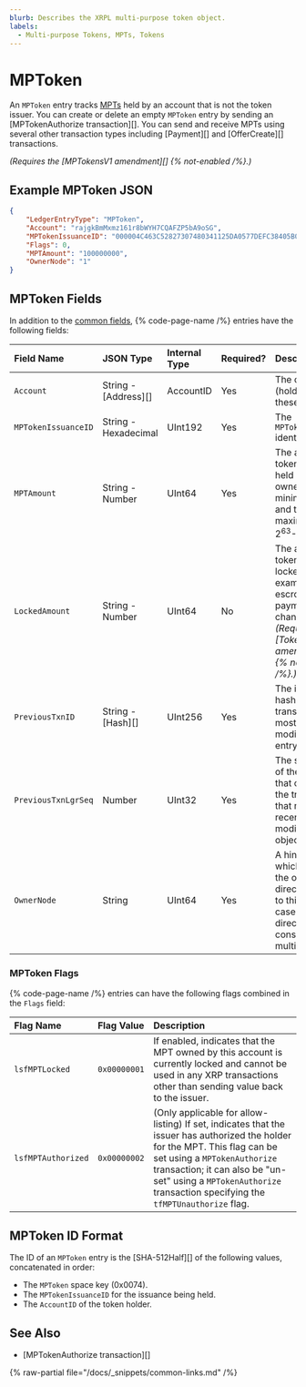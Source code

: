 ```yaml
---
blurb: Describes the XRPL multi-purpose token object.
labels:
  - Multi-purpose Tokens, MPTs, Tokens
---
```

# MPToken

An `MPToken` entry tracks [MPTs](../../../../concepts/tokens/fungible-tokens/multi-purpose-tokens.md) held by an account that is not the token issuer. You can create or delete an empty `MPToken` entry by sending an [MPTokenAuthorize transaction][]. You can send and receive MPTs using several other transaction types including [Payment][] and [OfferCreate][] transactions.

_(Requires the [MPTokensV1 amendment][] {% not-enabled /%}.)_

## Example MPToken JSON

```json
{
    "LedgerEntryType": "MPToken",
    "Account": "rajgkBmMxmz161r8bWYH7CQAFZP5bA9oSG",
    "MPTokenIssuanceID": "000004C463C52827307480341125DA0577DEFC38405B0E3E",
    "Flags": 0,
    "MPTAmount": "100000000",
    "OwnerNode": "1"
}
```

## MPToken Fields

In addition to the [common fields](../common-fields.md), {% code-page-name /%} entries have the following fields:

| Field Name          | JSON Type            | Internal Type | Required? | Description |
|:--------------------|:---------------------|:--------------|:----------|:------------|
| `Account`           | String - [Address][] | AccountID     | Yes       | The owner (holder) of these MPTs. |
| `MPTokenIssuanceID` | String - Hexadecimal | UInt192       | Yes       | The `MPTokenIssuance` identifier. |
| `MPTAmount`         | String - Number      | UInt64        | Yes       | The amount of tokens currently held by the owner. The minimum is 0 and the maximum is 2<sup>63</sup>-1. |
| `LockedAmount`      | String - Number      | UInt64        | No        | The amount of tokens currently locked up (for example, in escrow or payment channels). _(Requires the [TokenEscrow amendment][] {% not-enabled /%}.)_ |
| `PreviousTxnID`     | String - [Hash][]    | UInt256       | Yes       | The identifying hash of the transaction that most recently modified this entry. |
| `PreviousTxnLgrSeq` | Number               | UInt32        | Yes       | The sequence of the ledger that contains the transaction that most recently modified this object. |
| `OwnerNode`         | String               | UInt64        | Yes       | A hint indicating which page of the owner directory links to this entry, in case the directory consists of multiple pages. |

### MPToken Flags

{% code-page-name /%} entries can have the following flags combined in the `Flags` field:

| Flag Name         | Flag Value | Description                                 |
|:------------------|:-----------|:--------------------------------------------|
| `lsfMPTLocked`     | `0x00000001`   | If enabled, indicates that the MPT owned by this account is currently locked and cannot be used in any XRP transactions other than sending value back to the issuer. |
| `lsfMPTAuthorized` | `0x00000002`   | (Only applicable for allow-listing) If set, indicates that the issuer has authorized the holder for the MPT. This flag can be set using a `MPTokenAuthorize` transaction; it can also be "un-set" using a `MPTokenAuthorize` transaction specifying the `tfMPTUnauthorize` flag. |


## MPToken ID Format

The ID of an `MPToken` entry is the [SHA-512Half][] of the following values, concatenated in order:

- The `MPToken` space key (0x0074).
- The `MPTokenIssuanceID` for the issuance being held.
- The `AccountID` of the token holder.

## See Also

- [MPTokenAuthorize transaction][]

{% raw-partial file="/docs/_snippets/common-links.md" /%}
